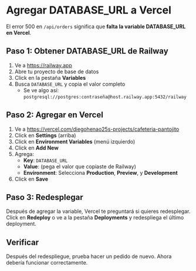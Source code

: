# Agregar DATABASE_URL a Vercel

El error 500 en `/api/orders` significa que **falta la variable DATABASE_URL en Vercel**.

## Paso 1: Obtener DATABASE_URL de Railway

1. Ve a https://railway.app
2. Abre tu proyecto de base de datos
3. Click en la pestaña **Variables**
4. Busca `DATABASE_URL` y copia el valor completo
   - Se ve algo así: `postgresql://postgres:contraseña@host.railway.app:5432/railway`

## Paso 2: Agregar en Vercel

1. Ve a https://vercel.com/diegohenao25s-projects/cafeteria-pantojito
2. Click en **Settings** (arriba)
3. Click en **Environment Variables** (menú izquierdo)
4. Click en **Add New**
5. Agrega:
   - **Key**: `DATABASE_URL`
   - **Value**: (pega el valor que copiaste de Railway)
   - **Environment**: Selecciona **Production**, **Preview**, y **Development**
6. Click en **Save**

## Paso 3: Redesplegar

Después de agregar la variable, Vercel te preguntará si quieres redesplegar. Click en **Redeploy** o ve a la pestaña **Deployments** y redespliega el último deployment.

## Verificar

Después del redespliegue, prueba hacer un pedido de nuevo. Ahora debería funcionar correctamente.
